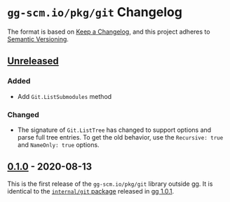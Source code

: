 # `gg-scm.io/pkg/git` Changelog

The format is based on [Keep a Changelog](https://keepachangelog.com/en/1.0.0/),
and this project adheres to [Semantic Versioning](https://semver.org/spec/v2.0.0.html).

## [Unreleased][]

[Unreleased]: https://github.com/zombiezen/gg-git/compare/v0.1.0...HEAD

### Added

-  Add `Git.ListSubmodules` method

### Changed

-  The signature of `Git.ListTree` has changed to support options and parse
   full tree entries. To get the old behavior, use the `Recursive: true` and
   `NameOnly: true` options.

## [0.1.0][] - 2020-08-13

This is the first release of the `gg-scm.io/pkg/git` library outside gg.
It is identical to the [`internal/git` package][] released in [gg 1.0.1][].

[0.1.0]: https://github.com/zombiezen/gg-git/releases/tag/v0.1.0
[gg 1.0.1]: https://github.com/zombiezen/gg/releases/tag/v1.0.1
[`internal/git` package]: https://github.com/zombiezen/gg/tree/v1.0.1/internal/git
